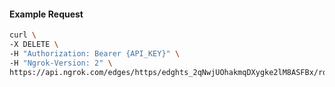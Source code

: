 <!-- Code generated for API Clients. DO NOT EDIT. -->

#### Example Request

```bash
curl \
-X DELETE \
-H "Authorization: Bearer {API_KEY}" \
-H "Ngrok-Version: 2" \
https://api.ngrok.com/edges/https/edghts_2qNwjUOhakmqDXygke2lM8ASFBx/routes/edghtsrt_2qNwjTiyLERhGKjB1Y6UedPeMTs/oidc
```
